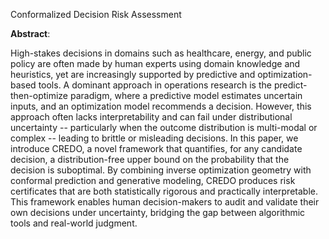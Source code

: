Conformalized Decision Risk Assessment

**Abstract**:

High-stakes decisions in domains such as healthcare, energy, and public policy are often made by human experts using domain knowledge and heuristics, yet are increasingly supported by predictive and optimization-based tools.
A dominant approach in operations research is the predict-then-optimize paradigm, where a predictive model estimates uncertain inputs, and an optimization model recommends a decision.
However, this approach often lacks interpretability and can fail under distributional uncertainty -- particularly when the outcome distribution is multi-modal or complex -- leading to brittle or misleading decisions.
In this paper, we introduce CREDO, a novel framework that quantifies, for any candidate decision, a distribution-free upper bound on the probability that the decision is suboptimal.
By combining inverse optimization geometry with conformal prediction and generative modeling, CREDO produces risk certificates that are both statistically rigorous and practically interpretable.
This framework enables human decision-makers to audit and validate their own decisions under uncertainty, bridging the gap between algorithmic tools and real-world judgment.

